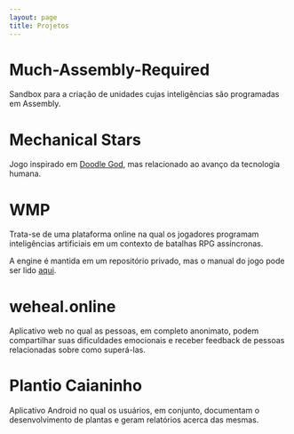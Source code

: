 ```yaml
---
layout: page
title: Projetos
---
```


# Much-Assembly-Required

Sandbox para a criação de unidades cujas inteligências são programadas em Assembly.

# Mechanical Stars

Jogo inspirado em [Doodle God](https://www.kongregate.com/games/badim/doodle-god),
mas relacionado ao avanço da tecnologia humana.

# WMP

Trata-se de uma plataforma online na qual os jogadores programam inteligências
artificiais em um contexto de batalhas RPG assíncronas.

A engine é mantida em um repositório privado, mas o manual do jogo pode ser lido
[aqui](https://github.com/arthurpaulino/wmpmanuals).

# weheal.online

Aplicativo web no qual as pessoas, em completo anonimato, podem compartilhar suas
dificuldades emocionais e receber feedback de pessoas relacionadas sobre como
superá-las.

# Plantio Caianinho

Aplicativo Android no qual os usuários, em conjunto, documentam o desenvolvimento
de plantas e geram relatórios acerca das mesmas.
